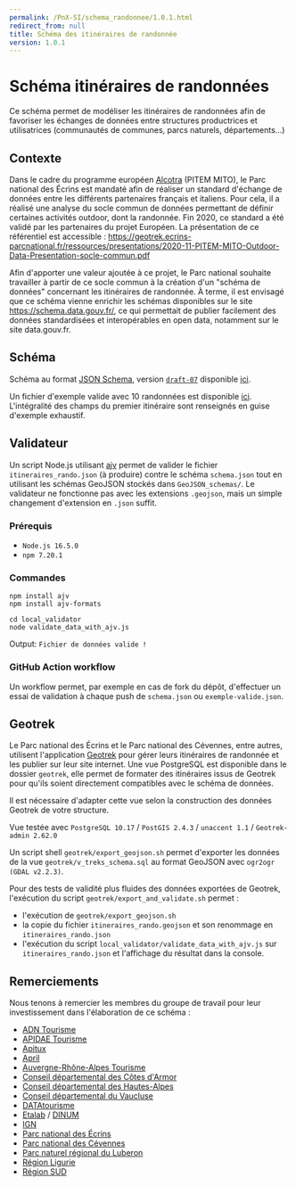 ```yaml
---
permalink: /PnX-SI/schema_randonnee/1.0.1.html
redirect_from: null
title: Schéma des itinéraires de randonnée
version: 1.0.1
---
```


# Schéma itinéraires de randonnées

Ce schéma permet de modéliser les itinéraires de randonnées afin de favoriser les échanges de données entre structures productrices et utilisatrices (communautés de communes, parcs naturels, départements...)

## Contexte

Dans le cadre du programme européen [Alcotra](https://www.interreg-alcotra.eu/fr/decouvrir-alcotra/les-projets-finances/mito-modeles-integres-pour-le-tourisme-outdoor-dans-lespace) (PITEM MITO), le Parc national des Écrins est mandaté afin de réaliser un standard d'échange de données entre les différents partenaires français et italiens. Pour cela, il a réalisé une analyse du socle commun de données permettant de définir certaines activités outdoor, dont la randonnée. Fin 2020, ce standard a été validé par les partenaires du projet Européen. La présentation de ce référentiel est accessible : https://geotrek.ecrins-parcnational.fr/ressources/presentations/2020-11-PITEM-MITO-Outdoor-Data-Presentation-socle-commun.pdf

Afin d'apporter une valeur ajoutée à ce projet, le Parc national souhaite travailler à partir de ce socle commun à la création d'un "schéma de données" concernant les itinéraires de randonnée. À terme, il est envisagé que ce schéma vienne enrichir les schémas disponibles sur le site https://schema.data.gouv.fr/, ce qui permettait de publier facilement des données standardisées et interopérables en open data, notamment sur le site data.gouv.fr.


## Schéma

Schéma au format [JSON Schema](https://json-schema.org/), version [`draft-07`](https://json-schema.org/specification-links.html#draft-7) disponible [ici](https://github.com/PnX-SI/schema_randonnee/raw/v1.0.1/schema.json).

Un fichier d'exemple valide avec 10 randonnées est disponible [ici](https://github.com/PnX-SI/schema_randonnee/raw/v1.0.1/exemple-valide.json). L'intégralité des champs du premier itinéraire sont renseignés en guise d'exemple exhaustif.

## Validateur

Un script Node.js utilisant [ajv](https://ajv.js.org/) permet de valider le fichier `itineraires_rando.json` (à produire) contre le schéma `schema.json` tout en utilisant les schémas GeoJSON stockés dans `GeoJSON_schemas/`. Le validateur ne fonctionne pas avec les extensions `.geojson`, mais un simple changement d'extension en `.json` suffit.

### Prérequis

- `Node.js 16.5.0`
- `npm 7.20.1`

### Commandes
```
npm install ajv
npm install ajv-formats
```

```
cd local_validator
node validate_data_with_ajv.js
```
Output:
`Fichier de données valide !`

### GitHub Action workflow

Un workflow permet, par exemple en cas de fork du dépôt, d'effectuer un essai de validation à chaque push de `schema.json` ou `exemple-valide.json`.

## Geotrek

Le Parc national des Écrins et le Parc national des Cévennes, entre autres, utilisent l'application [Geotrek](https://github.com/GeotrekCE) pour gérer leurs itinéraires de randonnée et les publier sur leur site internet. Une vue PostgreSQL est disponible dans le dossier `geotrek`, elle permet de formater des itinéraires issus de Geotrek pour qu'ils soient directement compatibles avec le schéma de données.

Il est nécessaire d'adapter cette vue selon la construction des données Geotrek de votre structure.

Vue testée avec `PostgreSQL 10.17` / `PostGIS 2.4.3` / `unaccent 1.1` / `Geotrek-admin 2.62.0`

Un script shell `geotrek/export_geojson.sh` permet d'exporter les données de la vue `geotrek/v_treks_schema.sql` au format GeoJSON avec `ogr2ogr (GDAL v2.2.3)`.

Pour des tests de validité plus fluides des données exportées de Geotrek, l'exécution du script `geotrek/export_and_validate.sh` permet :
- l'exécution de `geotrek/export_geojson.sh`
- la copie du fichier `itineraires_rando.geojson` et son renommage en `itineraires_rando.json`
- l'exécution du script `local_validator/validate_data_with_ajv.js` sur `itineraires_rando.json` et l'affichage du résultat dans la console.



## Remerciements

Nous tenons à remercier les membres du groupe de travail pour leur investissement dans l'élaboration de ce schéma :

* [ADN Tourisme](https://www.adn-tourisme.fr/)
* [APIDAE Tourisme](https://www.apidae-tourisme.com/)
* [Apitux](http://www.apitux.com/)
* [April](https://www.april.org/)
* [Auvergne-Rhône-Alpes Tourisme](https://www.auvergnerhonealpes-tourisme.com/)
* [Conseil départemental des Côtes d'Armor](https://cotesdarmor.fr/)
* [Conseil départemental des Hautes-Alpes](https://www.hautes-alpes.fr/)
* [Conseil départemental du Vaucluse](https://www.vaucluse.fr/)
* [DATAtourisme](https://www.datatourisme.gouv.fr/)
* [Etalab](https://www.etalab.gouv.fr/) / [DINUM](https://www.numerique.gouv.fr/)
* [IGN](https://www.ign.fr/)
* [Parc national des Écrins](https://www.ecrins-parcnational.fr/)
* [Parc national des Cévennes](https://www.cevennes-parcnational.fr/)
* [Parc naturel régional du Luberon](https://www.parcduluberon.fr/)
* [Région Ligurie](https://www.regione.liguria.it/)
* [Région SUD](https://www.maregionsud.fr/)